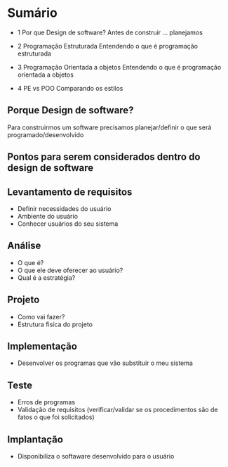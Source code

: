 # Sumário

* 1 Por que Design de software?
Antes de construir ... planejamos

* 2 Programação Estruturada
Entendendo o que é programação estruturada

* 3 Programação Orientada a objetos
Entendendo o que é programação orientada a objetos

* 4 PE vs POO
Comparando os estilos

## Porque Design de software?
Para construirmos um software precisamos planejar/definir o que será programado/desenvolvido

## Pontos para serem considerados dentro do design de software

## Levantamento de requisitos
* Definir necessidades do usuário
* Ambiente do usuário
* Conhecer usuários do seu sistema

## Análise
* O que é?
* O que ele deve oferecer ao usuário?
* Qual é a estratégia?

## Projeto

* Como vai fazer?
* Estrutura fisíca do projeto

## Implementação

* Desenvolver os programas que vão substituir o meu sistema

## Teste

* Erros de programas
* Validação de requisitos (verificar/validar se os procedimentos são de fatos o que foi solicitados)

## Implantação

* Disponibiliza o softaware desenvolvido para o usuário


